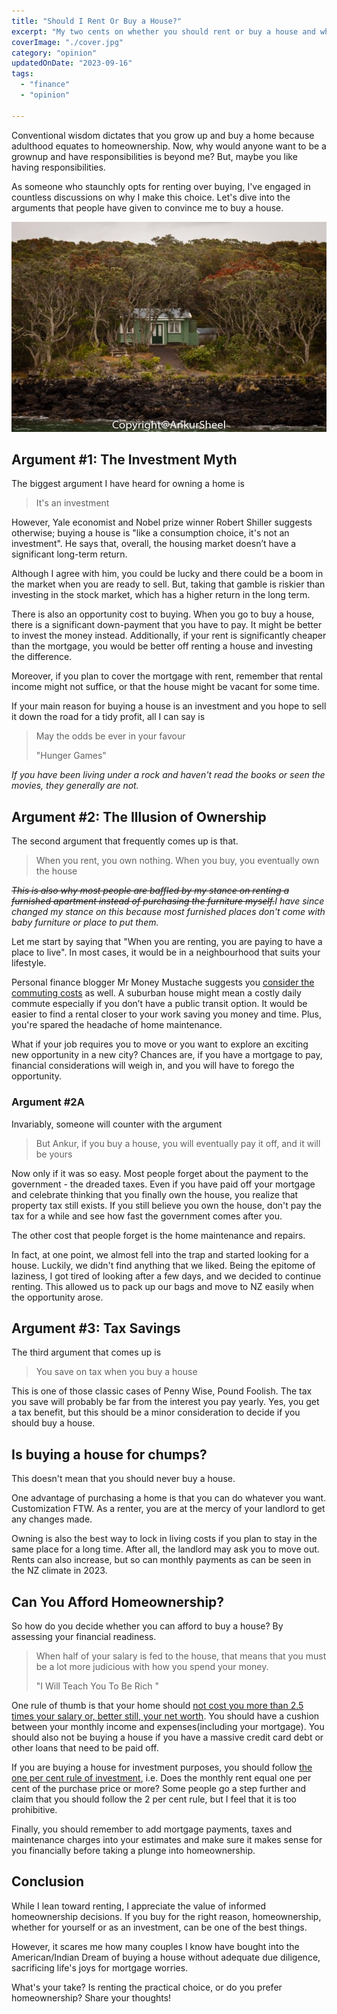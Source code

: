 ```yaml
---
title: "Should I Rent Or Buy a House?"
excerpt: "My two cents on whether you should rent or buy a house and why I rent"
coverImage: "./cover.jpg"
category: "opinion"
updatedOnDate: "2023-09-16"
tags:
  - "finance"
  - "opinion"

---
```


Conventional wisdom dictates that you grow up and buy a home because adulthood equates to homeownership. Now, why would anyone want to be a grownup and have responsibilities is beyond me? But, maybe you like having responsibilities.

As someone who staunchly opts for renting over buying, I've engaged in countless discussions on why I make this choice. Let's dive into the arguments that people have given to convince me to buy a house.

![Abandoned House](./cover.jpg)

## Argument #1: The Investment Myth

The biggest argument I have heard for owning a home is

> It's an investment

However, Yale economist and Nobel prize winner Robert Shiller suggests otherwise; buying a house is "like a consumption choice, it's not an investment". He says that, overall, the housing market doesn’t have a significant long-term return.

Although I agree with him, you could be lucky and there could be a boom in the market when you are ready to sell. But, taking that gamble is riskier than investing in the stock market, which has a higher return in the long term.

There is also an opportunity cost to buying. When you go to buy a house, there is a significant down-payment that you have to pay. It might be better to invest the money instead. Additionally, if your rent is significantly cheaper than the mortgage, you would be better off renting a house and investing the difference.

Moreover, if you plan to cover the mortgage with rent, remember that rental income might not suffice, or that the house might be vacant for some time.

If your main reason for buying a house is an investment and you hope to sell it down the road for a tidy profit, all I can say is

> May the odds be ever in your favour
>
> "Hunger Games"

_If you have been living under a rock and haven't read the books or seen the movies, they generally are not._

## Argument #2: The Illusion of Ownership

The second argument that frequently comes up is that.

> When you rent, you own nothing. When you buy, you eventually own the house

_~~This is also why most people are baffled by my stance on renting a furnished apartment instead of purchasing the furniture myself.~~I have since changed my stance on this because most furnished places don't come with baby furniture or place to put them._

Let me start by saying that "When you are renting, you are paying to have a place to live". In most cases, it would be in a neighbourhood that suits your lifestyle.

Personal finance blogger Mr Money Mustache suggests you [consider the commuting costs](http://www.mrmoneymustache.com/2015/07/27/rent-vs-buy/) as well. A suburban house might mean a costly daily commute especially if you don’t have a public transit option. It would be easier to find a rental closer to your work saving you money and time. Plus, you're spared the headache of home maintenance.

What if your job requires you to move or you want to explore an exciting new opportunity in a new city? Chances are, if you have a mortgage to pay, financial considerations will weigh in, and you will have to forego the opportunity.

### Argument #2A

Invariably, someone will counter with the argument

> But Ankur, if you buy a house, you will eventually pay it off, and it will be yours

Now only if it was so easy. Most people forget about the payment to the government - the dreaded taxes. Even if you have paid off your mortgage and celebrate thinking that you finally own the house, you realize that property tax still exists. If you still believe you own the house, don't pay the tax for a while and see how fast the government comes after you.

The other cost that people forget is the home maintenance and repairs.

In fact, at one point, we almost fell into the trap and started looking for a house. Luckily, we didn't find anything that we liked. Being the epitome of laziness, I got tired of looking after a few days, and we decided to continue renting. This allowed us to pack up our bags and move to NZ easily when the opportunity arose.

## Argument #3: Tax Savings

The third argument that comes up is

> You save on tax when you buy a house

This is one of those classic cases of Penny Wise, Pound Foolish. The tax you save will probably be far from the interest you pay yearly. Yes, you get a tax benefit, but this should be a minor consideration to decide if you should buy a house.

## Is buying a house for chumps?

This doesn't mean that you should never buy a house.

One advantage of purchasing a home is that you can do whatever you want. Customization FTW. As a renter, you are at the mercy of your landlord to get any changes made.

Owning is also the best way to lock in living costs if you plan to stay in the same place for a long time. After all, the landlord may ask you to move out. Rents can also increase, but so can monthly payments as can be seen in the NZ climate in 2023.

## Can You Afford Homeownership?

So how do you decide whether you can afford to buy a house? By assessing your financial readiness.

> When half of your salary is fed to the house, that means that you must be a lot more judicious with how you spend your money.
>
> "I Will Teach You To Be Rich "


One rule of thumb is that your home should [not cost you more than 2.5 times your salary or, better still, your net worth](http://www.mymoneyblog.com/4-different-rules-of-thumb-for-how-much-house-you-can-afford.html). You should have a cushion between your monthly income and expenses(including your mortgage). You should also not be buying a house if you have a massive credit card debt or other loans that need to be paid off.

If you are buying a house for investment purposes, you should follow [the one per cent rule of investment](http://affordanything.com/2012/01/25/income-property/), i.e. Does the monthly rent equal one per cent of the purchase price or more? Some people go a step further and claim that you should follow the 2 per cent rule, but I feel that it is too prohibitive.

Finally, you should remember to add mortgage payments, taxes and maintenance charges into your estimates and make sure it makes sense for you financially before taking a plunge into homeownership.

## Conclusion

While I lean toward renting, I appreciate the value of informed homeownership decisions. If you buy for the right reason, homeownership, whether for yourself or as an investment, can be one of the best things.

However, it scares me how many couples I know have bought into the American/Indian Dream of buying a house without adequate due diligence, sacrificing life's joys for mortgage worries.

What's your take? Is renting the practical choice, or do you prefer homeownership? Share your thoughts!
